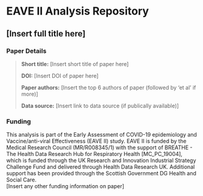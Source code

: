 # EAVE II Analysis Repository
## [Insert full title here]  

### Paper Details
> **Short title:** [Insert short title of paper here]
>
>**DOI:** [Insert DOI of paper here]
>
>**Paper authors:** [Insert the top 6 authors of paper (followed by ‘et al’ if more)]
>
>**Data source:** [Insert link to data source (if publically available)]

### Funding
This analysis is part of the Early Assessment of COVID-19 epidemiology and Vaccine/anti-viral Effectiveness (EAVE II) study. EAVE II is funded by the Medical Research Council (MR/R008345/1) with the support of BREATHE - The Health Data Research Hub for Respiratory Health [MC_PC_19004], which is funded through the UK Research and Innovation Industrial Strategy Challenge Fund and delivered through Health Data Research UK. Additional support has been provided through the Scottish Government DG Health and Social Care.  
[Insert any other funding information on paper]
